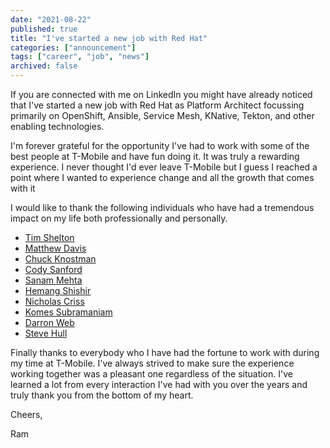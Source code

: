 ```yaml
---
date: "2021-08-22"
published: true
title: "I've started a new job with Red Hat"
categories: ["announcement"]
tags: ["career", "job", "news"]
archived: false
---
```

If you are connected with me on LinkedIn you might have already noticed that I've started a new job with Red Hat as Platform Architect focussing primarily on OpenShift, Ansible, Service Mesh, KNative, Tekton, and other enabling technologies. 

I'm forever grateful for the opportunity I've had to work with some of the best people at T-Mobile and have fun doing it. It was truly a rewarding experience. I never thought I'd ever leave T-Mobile but I guess I reached a point where I wanted to experience change and all the growth that comes with it 

I would like to thank the following individuals who have had a tremendous impact on my life both professionally and personally.

* [Tim Shelton](https://www.linkedin.com/in/tim-shelton-6632422/)
* [Matthew Davis](https://www.linkedin.com/in/matthew-davis-4514b812/)
* [Chuck Knostman](https://www.linkedin.com/in/chuck-knostman-2bab5179/)
* [Cody Sanford](https://www.linkedin.com/in/cody-sanford-68613b4/)
* [Sanam Mehta](https://www.linkedin.com/in/sanammehta/)
* [Hemang Shishir](https://www.linkedin.com/in/hemang-shishir/)
* [Nicholas Criss](https://www.linkedin.com/in/nicholascriss/)
* [Komes Subramaniam](https://www.linkedin.com/in/komes-subramaniam/)
* [Darron Web](https://www.linkedin.com/in/darron-webb-9b152b2/)
* [Steve Hull](https://www.linkedin.com/in/stevehull2/)

Finally thanks to everybody who I have had the fortune to work with during my time at T-Mobile. I've always strived to make sure the experience working together was a pleasant one regardless of the situation. I've learned a lot from every interaction I've had with you over the years and truly thank you from the bottom of my heart.

Cheers,

Ram
